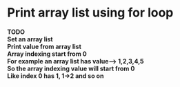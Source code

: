 # Print array list using for loop<br>
**TODO**<br>
**Set an array list**<br>
**Print value from array list**<br>
**Array indexing start from 0**<br>
**For example an array list has value--> 1,2,3,4,5**<br>
**So the array indexing value will start from 0**<br>
**Like index 0 has 1, 1->2 and so on**